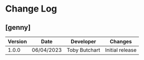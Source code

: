 # Change Log
## [genny]
Version | Date | Developer | Changes |
------- | ---- | --------- | ------- |
1.0.0 | 06/04/2023 | Toby Butchart | Initial release |